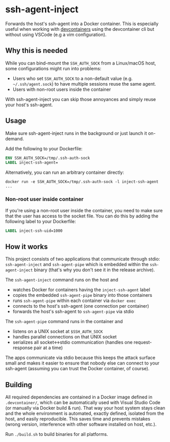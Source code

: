# ssh-agent-inject

Forwards the host's ssh-agent into a Docker container. This is especially useful when working with [devcontainers](https://containers.dev/) using the devcontainer cli but without using VSCode (e.g a vim configuration).

## Why this is needed

While you can bind-mount the `SSH_AUTH_SOCK` from a Linux/macOS host, some
configurations might run into problems:
  - Users who set `SSH_AUTH_SOCK` to a non-default value (e.g. `~/.ssh/agent.sock`) to have multiple sessions reuse the same agent.
  - Users with non-root users inside the container 

With ssh-agent-inject you can skip those annoyances and simply reuse your host's ssh-agent.

## Usage
Make sure ssh-agent-inject runs in the background or just launch it on-demand.

Add the following to your Dockerfile:

```Dockerfile
ENV SSH_AUTH_SOCK=/tmp/.ssh-auth-sock
LABEL inject-ssh-agent=
```

Alternatively, you can run an arbitrary container directly:

```
docker run -e SSH_AUTH_SOCK=/tmp/.ssh-auth-sock -l inject-ssh-agent ...
```

### Non-root user inside container
If you're using a non-root user inside the container, you need to make sure that the user has access to the socket file. You can do this by adding the following label to your Dockerfile:

```Dockerfile
LABEL inject-ssh-uid=1000
```

## How it works

This project consists of two applications that communicate through stdio: `ssh-agent-inject` and `ssh-agent-pipe` which is embedded within the `ssh-agent-inject` binary (that's why you don't see it in the release archive).

The `ssh-agent-inject` command runs on the host and

* watches Docker for containers having the `inject-ssh-agent` label
* copies the embedded `ssh-agent-pipe` binary into those containers
* runs `ssh-agent-pipe` within each container via `docker exec`
* connects to the host's ssh-agent (one connection per container)
* forwards the host's ssh-agent to `ssh-agent-pipe` via stdio

The `ssh-agent-pipe` command runs in the container and

* listens on a UNIX socket at `$SSH_AUTH_SOCK`
* handles parallel connections on that UNIX socket
* serializes all socket<->stdio communication (handles one request-response pair at a time)

The apps communicate via stdio because this keeps the attack surface small and makes it easier to ensure that nobody else can connect to your ssh-agent (assuming you can trust the Docker container, of course).

## Building

All required dependencies are contained in a Docker image defined in `.devcontainer/`, which can be automatically used with Visual Studio Code (or manually via Docker build & run).
That way your host system stays clean and the whole environment is automated, exactly defined, isolated from the host, and easily reproducible.
This saves time and prevents mistakes (wrong version, interference with other software installed on host, etc.).

Run `./build.sh` to build binaries for all platforms.